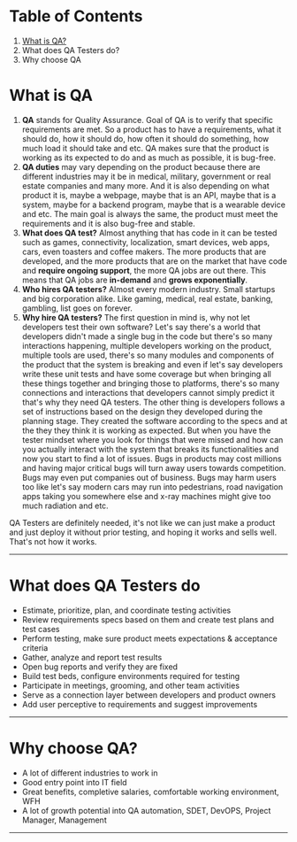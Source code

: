 # Table of Contents
1. [What is QA?](#What-is-QA)
2. What does QA Testers do?
3. Why choose QA



# What is QA
1. **QA** stands for Quality Assurance. Goal of QA is to verify that specific requirements are met. So a product has to have a requirements, what it should do, how it should do, how often it should do something, how much load it should take and etc. QA makes sure that the product is working as its expected to do and as much as possible, it is bug-free.
2. **QA duties** may vary depending on the product because there are different industries may it be in medical, military, government or real estate companies and many more. And it is also depending on what product it is, maybe a webpage, maybe that is an API, maybe that is a system, maybe for a backend program, maybe that is a wearable device and etc. The main goal is always the same, the product must meet the requirements and it is also bug-free and stable.
3. **What does QA test?** Almost anything that has code in it can be tested such as games, connectivity, localization, smart devices, web apps, cars, even toasters and coffee makers. The more products that are developed, and the more products that are on the market that have code and **require ongoing support**, the more QA jobs are out there. This means that QA jobs are **in-demand** and **grows exponentially**. 
4. **Who hires QA testers?** Almost every modern industry. Small startups and big corporation alike. Like gaming, medical, real estate, banking, gambling, list goes on forever.
5. **Why hire QA testers?** The first question in mind is, why not let developers test their own software? Let's say there's a world that developers didn't made a single bug in the code but there's so many interactions happening, multiple developers working on the product, multiple tools are used, there's so many modules and components of the product that the system is breaking and even if let's say developers write these unit tests and have some coverage but when bringing all these things together and bringing those to platforms, there's so many connections and interactions that developers cannot simply predict it that's why they need QA testers. The other thing is developers follows a set of instructions based on the design they developed during the planning stage. They created the software according to the specs and at the they they think it is working as expected. But when you have the tester mindset where you look for things that were missed and how can you actually interact with the system that breaks its functionalities and now you start to find a lot of issues. Bugs in products may cost millions and having major critical bugs will turn away users towards competition. Bugs may even put companies out of business. Bugs may harm users too like let's say modern cars may run into pedestrians, road navigation apps taking you somewhere else and x-ray machines might give too much radiation and etc.

QA Testers are definitely needed, it's not like we can just make a product and just deploy it without prior testing, and hoping it works and sells well. That's not how it works.

---

# What does QA Testers do
- Estimate, prioritize, plan, and coordinate testing activities
- Review requirements specs based on them and create test plans and test cases
- Perform testing, make sure product meets expectations & acceptance criteria
- Gather, analyze and report test results
- Open bug reports and verify they are fixed
- Build test beds, configure environments required for testing
- Participate in meetings, grooming, and other team activities
- Serve as a connection layer between developers and product owners
- Add user perceptive to requirements and suggest improvements

---

# Why choose QA?
- A lot of different industries to work in
- Good entry point into IT field
- Great benefits, completive salaries, comfortable working environment, WFH
- A lot of growth potential into QA automation, SDET, DevOPS, Project Manager, Management

---

#
